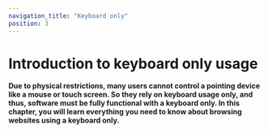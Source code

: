 ```yaml
---
navigation_title: "Keyboard only"
position: 3
---
```


# Introduction to keyboard only usage

**Due to physical restrictions, many users cannot control a pointing device like a mouse or touch screen. So they rely on keyboard usage only, and thus, software must be fully functional with a keyboard only. In this chapter, you will learn everything you need to know about browsing websites using a keyboard only.**
